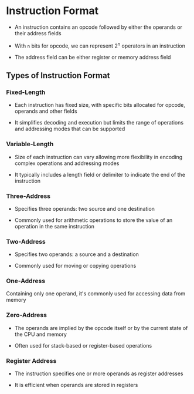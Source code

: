 # Instruction Format

- An instruction contains an opcode followed by either the operands or their
address fields

- With `n` bits for opcode, we can represent $2^n$ operators in an instruction

- The address field can be either register or memory address field

## Types of Instruction Format

### Fixed-Length

- Each instruction has fixed size, with specific bits allocated for opcode,
operands and other fields

- It simplifies decoding and execution but limits the range of operations and
addressing modes that can be supported

### Variable-Length

- Size of each instruction can vary allowing more flexibility in encoding complex
operations and addressing modes

- It typically includes a length field or delimiter to indicate the end of the
instruction

### Three-Address

- Specifies three operands: two source and one destination

- Commonly used for arithmetic operations to store the value of an operation in
the same instruction

### Two-Address

- Specifies two operands: a source and a destination

- Commonly used for moving or copying operations

### One-Address

Containing only one operand, it's commonly used for accessing data from memory

### Zero-Address

- The operands are implied by the opcode itself or by the current state of the
CPU and memory

- Often used for stack-based or register-based operations

### Register Address

- The instruction specifies one or more operands as register addresses

- It is efficient when operands are stored in registers
